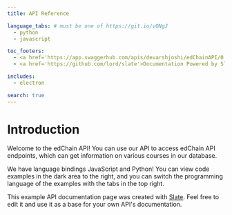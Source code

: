 ```yaml
---
title: API Reference

language_tabs: # must be one of https://git.io/vQNgJ
  - python
  - javascript

toc_footers:
  - <a href='https://app.swaggerhub.com/apis/devarshjoshi/edChainAPI/0.1#/'>Checkout the edChain API</a>
  - <a href='https://github.com/lord/slate'>Documentation Powered by Slate</a>

includes:
  - electron

search: true
---
```


# Introduction

Welcome to the edChain API! You can use our API to access edChain API endpoints, which can get information on various courses in our database.

We have language bindings JavaScript and Python! You can view code examples in the dark area to the right, and you can switch the programming language of the examples with the tabs in the top right.

This example API documentation page was created with [Slate](https://github.com/lord/slate). Feel free to edit it and use it as a base for your own API's documentation.

